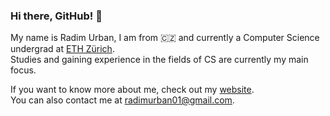 ### Hi there, GitHub! 👋
My name is Radim Urban, I am from 🇨🇿 and currently a Computer Science undergrad at [ETH Zürich](https://www.ethz.ch). \
Studies and gaining experience in the fields of CS are currently my main focus.

If you want to know more about me, check out my [website](https://www.radimurban.com). \
You can also contact me at [radimurban01@gmail.com](mailto:radimurban01@gmail.com).
